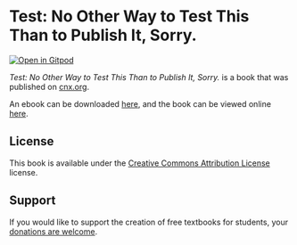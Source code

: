 # Test: No Other Way to Test This Than to Publish It, Sorry.

[![Open in Gitpod](https://gitpod.io/button/open-in-gitpod.svg)](https://gitpod.io/from-referrer/)

_Test: No Other Way to Test This Than to Publish It, Sorry._ is a book that was published on [cnx.org](https://cnx.org/).

An ebook can be downloaded [here](https://github.com/cnx-user-books/cnxbook-test-no-other-way-to-test-this-than-to-publish-it-sorry/releases/latest), and the book can be viewed online [here](https://github.com/cnx-user-books/cnxbook-test-no-other-way-to-test-this-than-to-publish-it-sorry/releases/latest).

## License
This book is available under the [Creative Commons Attribution License](./LICENSE) license.

## Support
If you would like to support the creation of free textbooks for students, your [donations are welcome](https://riceconnect.rice.edu/donation/support-openstax-banner).
